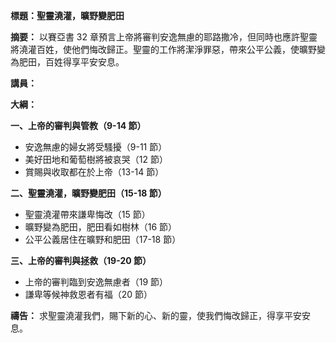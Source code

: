 **標題：聖靈澆灌，曠野變肥田**

**摘要：**
以賽亞書 32 章預言上帝將審判安逸無慮的耶路撒冷，但同時也應許聖靈將澆灌百姓，使他們悔改歸正。聖靈的工作將潔淨罪惡，帶來公平公義，使曠野變為肥田，百姓得享平安安息。

**講員：**

**大綱：**

**一、上帝的審判與管教（9-14 節）**
* 安逸無慮的婦女將受騷擾（9-11 節）
* 美好田地和葡萄樹將被哀哭（12 節）
* 賞賜與收取都在於上帝（13-14 節）

**二、聖靈澆灌，曠野變肥田（15-18 節）**
* 聖靈澆灌帶來謙卑悔改（15 節）
* 曠野變為肥田，肥田看如樹林（16 節）
* 公平公義居住在曠野和肥田（17-18 節）

**三、上帝的審判與拯救（19-20 節）**
* 上帝的審判臨到安逸無慮者（19 節）
* 謙卑等候神救恩者有福（20 節）

**禱告：**
求聖靈澆灌我們，賜下新的心、新的靈，使我們悔改歸正，得享平安安息。